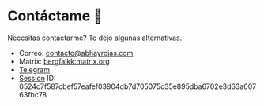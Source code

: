 # Contáctame 📱
Necesitas contactarme? Te dejo algunas alternativas.
* Correo: [contacto@abhayrojas.com](mailto:contacto@abhayrojas.com)
* Matrix: [bergfalkk:matrix.org](https://matrix.to/#/bergfalkk:matrix.org)
* [Telegram](https://t.me/Bergfalk)
* [Session](https://getsession.org/) ID: 0524c7f587cbef57eafef03904db7d705075c35e895dba6702e3d63a60763fbc78
